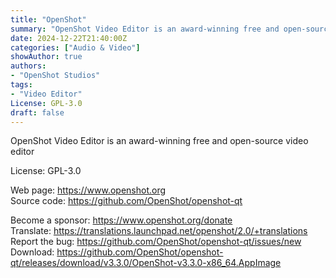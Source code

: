 ```yaml
---
title: "OpenShot"
summary: "OpenShot Video Editor is an award-winning free and open-source video editor"
date: 2024-12-22T21:40:00Z
categories: ["Audio & Video"]
showAuthor: true
authors:
- "OpenShot Studios"
tags: 
- "Video Editor"
License: GPL-3.0
draft: false
---
```


OpenShot Video Editor is an award-winning free and open-source video editor

License: GPL-3.0

Web page: <https://www.openshot.org>  
Source code: <https://github.com/OpenShot/openshot-qt>

Become a sponsor: <https://www.openshot.org/donate>  
Translate: <https://translations.launchpad.net/openshot/2.0/+translations>  
Report the bug: <https://github.com/OpenShot/openshot-qt/issues/new>  
Download: <https://github.com/OpenShot/openshot-qt/releases/download/v3.3.0/OpenShot-v3.3.0-x86_64.AppImage>
